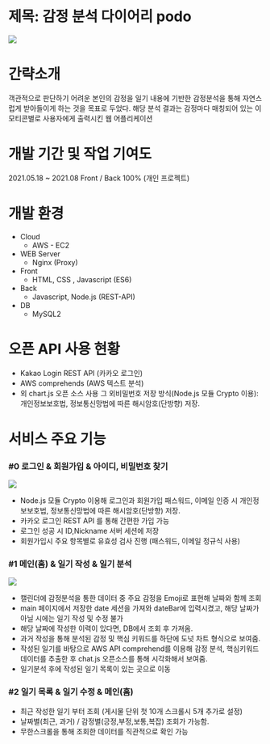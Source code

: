 # 제목: 감정 분석 다이어리 podo
<img src = "https://user-images.githubusercontent.com/79087007/128679660-36e7defa-726d-4957-98c1-13d00f9ec5f4.png">

# 간략소개
객관적으로 판단하기 어려운 본인의 감정을 일기 내용에 기반한 감정분석을 통해 자연스럽게 받아들이게 하는 것을 목표로 두었다. 해당 분석 결과는 감정마다 매칭되어 있는 이모티콘별로 사용자에게 출력시킨 웹 어플리케이션

# 개발 기간 및 작업 기여도
2021.05.18 ~ 2021.08 Front / Back 100% (개인 프로젝트)

# 개발 환경
+ Cloud
    + AWS - EC2
+ WEB Server
    + Nginx (Proxy)
+ Front
    + HTML, CSS , Javascript (ES6)
+ Back
    + Javascript, Node.js (REST-API)
+ DB
    + MySQL2
# 오픈 API 사용 현황
+ Kakao Login REST API (카카오 로그인)
+ AWS comprehends (AWS 텍스트 분석)
+ 외 chart.js 오픈 소스 사용 그 외비밀번호 저장 방식(Node.js 모듈 Crypto 이용): 개인정보보호법, 정보통신망법에 따른 해시암호(단방향) 저장.

# 서비스 주요 기능

### #0 로그인 & 회원가입 & 아이디, 비밀번호 찾기

<img src="https://user-images.githubusercontent.com/79087007/128834919-169dae4e-b730-46e2-8597-a9cc13e17dd0.png">

+ Node.js 모듈 Crypto 이용해 로그인과 회원가입 패스워드, 이메일 인증 시 개인정보보호법, 정보통신망법에 따른 해시암호(단방향) 저장.
+ 카카오 로그인 REST API 를 통해 간편한 가입 가능
+ 로그인 성공 시 ID,Nickname 서버 세션에 저장
+ 회원가입시 주요 항목별로 유효성 검사 진행 (패스워드, 이메일 정규식 사용)


### #1 메인(홈) & 일기 작성 & 일기 분석

<img src="https://user-images.githubusercontent.com/79087007/128833503-5d5a0a2f-f012-4491-9f7f-3b288efdd683.png">

+ 캘린더에 감정분석을 통한 데이터 중 주요 감정을 Emoji로 표현해 날짜와 함께 조회
+ main 페이지에서 저장한 date 세션을 가져와 dateBar에 입력시켰고, 해당 날짜가 아닐 시에는 일기 작성 및 수정 불가 
+ 해당 날짜에 작성한 이력이 있다면, DB에서 조회 후 가져옴.
+ 과거 작성을 통해 분석된 감정 및 핵심 키워드를 하단에 도넛 차트 형식으로 보여줌.
+ 작성된 일기를 바탕으로 AWS API comprehend를 이용해 감정 분석, 핵심키워드 데이터를 추출한 후 chat.js 오픈소스를 통해 시각화해서 보여줌.
+ 일기분석 후에 작성된 일기 목록이 있는 곳으로 이동

### #2 일기 목록 & 일기 수정 & 메인(홈) 



+ 최근 작성한 일기 부터 조회 (게시물 단위 첫 10개 스크롤시 5개 추가로 설정)
+ 날짜별(최근, 과거) / 감정별(긍정,부정,보통,복잡) 조회가 가능함.
+ 무한스크롤을 통해 조회한 데이터를 직관적으로 확인 가능

    
